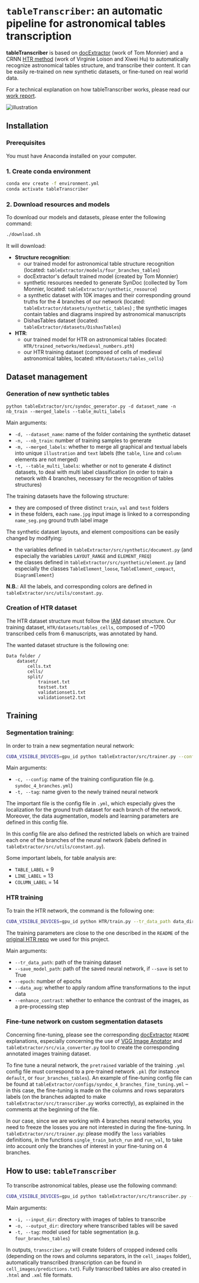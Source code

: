 # `tableTranscriber`: an automatic pipeline for astronomical tables transcription

**tableTranscriber** is based on [docExtractor](https://github.com/monniert/docExtractor) (work of Tom Monnier) and a CRNN [HTR method](https://github.com/vloison/Handwritten_Text_Recognition) (work of Virginie Loison and Xiwei Hu) to automatically recognize astronomical tables structure, and transcribe their content. It can be easily re-trained on new synthetic datasets, or fine-tuned on real world data.

For a technical explanation on how tableTranscriber works, please read our [work report](work_report_tableTranscriber.pdf).

![illustration](illustration_pipeline.jpg)


## Installation

### Prerequisites

You must have Anaconda installed on your computer.

### 1. Create conda environment

```bash
conda env create -f environment.yml
conda activate tableTranscriber
```

### 2. Download resources and models

To download our models and datasets, please enter the following command:

```bash
./download.sh
```

It will download: 
- **Structure recognition**:
    - our trained model for astronomical table structure recognition (located: `tableExtractor/models/four_branches_tables`)
    - docExtractor's default trained model (created by Tom Monnier)
    - synthetic resources needed to generate SynDoc (collected by Tom Monnier, located: `tableExtractor/synthetic_resource`)
	- a synthetic dataset with 10K images and their corresponding ground truths for the 4 branches of our network (located: `tableExtractor/datasets/synthetic_tables`) ; the synthetic images contain tables and diagrams inspired by astronomical manuscripts
    - DishasTables dataset (located: `tableExtractor/datasets/DishasTables`)
- **HTR**:
    - our trained model for HTR on astronomical tables (located: `HTR/trained_networks/medieval_numbers.pth`)
    - our HTR training dataset (composed of cells of medieval astronomical tables, located: `HTR/datasets/tables_cells`)


## Dataset management

### Generation of new synthetic tables

```
python tableExtractor/src/syndoc_generator.py -d dataset_name -n nb_train --merged_labels --table_multi_labels
```
Main arguments:
- `-d, --dataset_name`: name of the folder containing the synthetic dataset
- `-n, --nb_train`: number of training samples to generate
- `-m, --merged_labels`: whether to merge all graphical and textual labels into unique `illustration` and `text` labels (the `table`, `line` and `column` elements are not merged) 
- `-t, --table_multi_labels`: whether or not to generate 4 distinct datasets, to deal with multi label classification (in order to train a network with 4 branches, necessary for the recognition of tables structures)

The training datasets have the following structure:
- they are composed of three distinct `train`, `val` and `test` folders
- in these folders, each `name.jpg` input image is linked to a corresponding `name_seg.png` ground truth label image

The synthetic dataset layouts, and element compositions can be easily changed by modifying:
- the variables defined in `tableExtractor/src/synthetic/document.py` (and especially the variables `LAYOUT_RANGE` and `ELEMENT_FREQ`)
- the classes defined in `tableExtractor/src/synthetic/element.py` (and especially the classes `TableElement_loose`, `TableElement_compact`, `DiagramElement`)

**N.B.**: All the labels, and corresponding colors are defined in `tableExtractor/src/utils/constant.py`. 

### Creation of HTR dataset

The HTR dataset structure must follow the [IAM](https://fki.tic.heia-fr.ch/databases/iam-handwriting-database) dataset structure. Our training dataset, `HTR/datasets/tables_cells`, composed of ~1700 transcribed cells from 6 manuscripts, was annotated by hand.

The wanted dataset structure is the following one:

```
Data folder / 
    dataset/
        cells.txt
        cells/
        split/
            trainset.txt
            testset.txt
            validationset1.txt
            validationset2.txt
```

## Training

### Segmentation training:
In order to train a new segmentation neural network: 

```bash
CUDA_VISIBLE_DEVICES=gpu_id python tableExtractor/src/trainer.py --config file --tag tag
```

Main arguments:
- `-c, --config`: name of the training configuration file (e.g. `syndoc_4_branches.yml`)
- `-t, --tag`: name given to the newly trained neural network

The important file is the config file in `.yml`, which especially gives the localization for the ground truth dataset for each branch of the network. Moreover, the data augmentation, models and learning parameters are defined in this config file.

In this config file are also defined the restricted labels on which are trained each one of the branches of the neural network (labels defined in `tableExtractor/src/utils/constant.py`).

Some important labels, for table analysis are:
- `TABLE_LABEL` = 9
- `LINE_LABEL` = 13
- `COLUMN_LABEL` = 14

### HTR training

To train the HTR network, the command is the following one:

```bash
CUDA_VISIBLE_DEVICES=gpu_id python HTR/train.py --tr_data_path data_dir --save_model_path path --save True --epoch number_epoch --data_aug True --enhance_contrast True
```

The training parameters are close to the one described in the `README` of the [original HTR repo](https://github.com/vloison/Handwritten_Text_Recognition) we used for this project.

Main arguments:
- `--tr_data_path`: path of the training dataset
- `--save_model_path`: path of the saved neural network, if `--save` is set to True
- `--epoch`: number of epochs
- `--data_aug`: whether to apply random affine transformations to the input data
- `--enhance_contrast`: whether to enhance the contrast of the images, as a pre-processing step

### Fine-tune network on custom segmentation datasets

Concerning fine-tuning, please see the corresponding [docExtractor](https://github.com/monniert/docExtractor) `README` explanations, especially concerning the use of [VGG Image Anotator](http://www.robots.ox.ac.uk/~vgg/software/via/) and `tableExtractor/src/via_converter.py` tool to create the corresponding annotated images training dataset. 

To fine tune a neural network, the `pretrained` variable of the training `.yml` config file must correspond to a pre-trained network `.pkl` (for instance `default`, or `four_branches_tables`). An example of fine-tuning config file can be found at `tableExtractor/configs/syndoc_4_branches_fine_tuning.yml` – in this case, the fine-tuning is made on the columns and rows separators labels (on the branches adapted to make `tableExtractor/src/transcriber.py` works correctly), as explained in the comments at the beginning of the file.

In our case, since we are working with 4 branches neural networks, you need to freeze the losses you are not interested in during the fine-tuning.
In `tableExtractor/src/trainer.py`: please modify the `loss` variables definitions, in the functions `single_train_batch_run` and `run_val`, to take into account only the branches of interest in your fine-tuning on 4 branches.

## How to use: `tableTranscriber`

To transcribe astronomical tables, please use the following command:

```bash
CUDA_VISIBLE_DEVICES=gpu_id python tableExtractor/src/transcriber.py --input_dir inp --output_dir out --tag tag
```

Main arguments:
- `-i, --input_dir`: directory with images of tables to transcribe
- `-o, --output_dir`: directory where transcribed tables will be saved
- `-t, --tag`: model used for table segmentation (e.g. `four_branches_tables`)

In outputs, `transcriber.py` will create folders of cropped indexed cells (depending on the rows and columns separators, in the `cell_images` folder), automatically transcribed (transcription can be found in `cell_images/predictions.txt`). Fully transcribed tables are also created in `.html` and `.xml` file formats.
